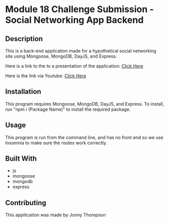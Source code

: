 # Module 18 Challenge Submission - Social Networking App Backend

## Description

This is a back-end application made for a hypothetical social networking site using Mongoose, MongoDB, DayJS, and Express.

Here is a link to the to a presentation of the application: [Click Here](https://drive.google.com/file/d/1X8dtauGJhVkR4OXUitMOvhF1HbF50usN/view?usp=sharing)

Here is the link via Youtube: [Click Here](https://youtu.be/jiwipbvea_M)

## Installation

This program requires Mongoose, MongoDB, DayJS, and Express. To install, run "npm i (Package Name)" to install the required package. 

## Usage

This program is run from the command line, and has no front end so we use Insomnia to make sure the routes work correctly.

## Built With


* js
* mongoose
* mongodb
* express

## Contributing

This appilication was made by Jonny Thompson

